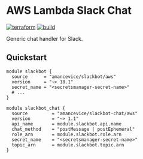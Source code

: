 # AWS Lambda Slack Chat

[![terraform](https://img.shields.io/github/v/tag/amancevice/terraform-aws-slackbot-chat?color=62f&label=version&logo=terraform&style=flat-square)](https://registry.terraform.io/modules/amancevice/serverless-pypi/aws)
[![build](https://img.shields.io/github/workflow/status/amancevice/terraform-aws-slackbot-chat/Test?logo=github&style=flat-square)](https://github.com/amancevice/terraform-aws-slackbot-chat/actions)

Generic chat handler for Slack.

## Quickstart

```hcl
module slackbot {
  source      = "amancevice/slackbot/aws"
  version     = "~> 18.1"
  secret_name = "<secretsmanager-secret-name>"
  # ...
}

module slackbot_chat {
  source         = "amancevice/slackbot-chat/aws"
  version        = "~> 1.1"
  api_name       = module.slackbot.api.name
  chat_method    = "postMessage | postEphemeral"
  role_arn       = module.slackbot.role.arn
  secret_name    = "<secretsmanager-secret-name>"
  topic_arn      = module.slackbot.topic.arn
}
```
